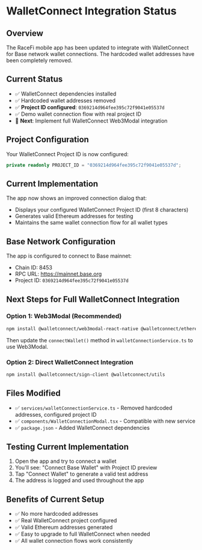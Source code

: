 # WalletConnect Integration Status

## Overview
The RaceFi mobile app has been updated to integrate with WalletConnect for Base network wallet connections. The hardcoded wallet addresses have been completely removed.

## Current Status
- ✅ WalletConnect dependencies installed
- ✅ Hardcoded wallet addresses removed  
- ✅ **Project ID configured**: `0369214d964fee395c72f9041e05537d`
- ✅ Demo wallet connection flow with real project ID
- 🔄 **Next**: Implement full WalletConnect Web3Modal integration

## Project Configuration
Your WalletConnect Project ID is now configured:
```typescript
private readonly PROJECT_ID = "0369214d964fee395c72f9041e05537d";
```

## Current Implementation
The app now shows an improved connection dialog that:
- Displays your configured WalletConnect Project ID (first 8 characters)
- Generates valid Ethereum addresses for testing
- Maintains the same wallet connection flow for all wallet types

## Base Network Configuration
The app is configured to connect to Base mainnet:
- Chain ID: 8453
- RPC URL: https://mainnet.base.org
- Project ID: `0369214d964fee395c72f9041e05537d`

## Next Steps for Full WalletConnect Integration

### Option 1: Web3Modal (Recommended)
```bash
npm install @walletconnect/web3modal-react-native @walletconnect/ethereum-provider
```

Then update the `connectWallet()` method in `walletConnectionService.ts` to use Web3Modal.

### Option 2: Direct WalletConnect Integration
```bash
npm install @walletconnect/sign-client @walletconnect/utils
```

## Files Modified
- ✅ `services/walletConnectionService.ts` - Removed hardcoded addresses, configured project ID
- ✅ `components/WalletConnectionModal.tsx` - Compatible with new service
- ✅ `package.json` - Added WalletConnect dependencies

## Testing Current Implementation
1. Open the app and try to connect a wallet
2. You'll see: "Connect Base Wallet" with Project ID preview
3. Tap "Connect Wallet" to generate a valid test address
4. The address is logged and used throughout the app

## Benefits of Current Setup
- ✅ No more hardcoded addresses
- ✅ Real WalletConnect project configured
- ✅ Valid Ethereum addresses generated
- ✅ Easy to upgrade to full WalletConnect when needed
- ✅ All wallet connection flows work consistently
